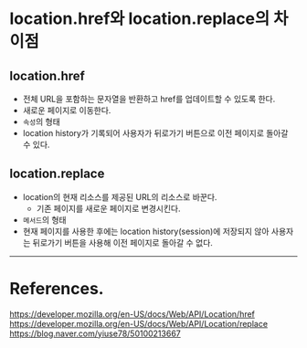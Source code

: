 # location.href와 location.replace의 차이점

## location.href

- 전체 URL을 포함하는 문자열을 반환하고 href를 업데이트할 수 있도록 한다.
- 새로운 페이지로 이동한다.
- `속성`의 형태
- location history가 기록되어 사용자가 뒤로가기 버튼으로 이전 페이지로 돌아갈 수 있다.

## location.replace

- location의 현재 리소스를 제공된 URL의 리소스로 바꾼다.
  - 기존 페이지를 새로운 페이지로 변경시킨다.
- `메서드`의 형태
- 현재 페이지를 사용한 후에는 location history(session)에 저장되지 않아 사용자는 뒤로가기 버튼을 사용해 이전 페이지로 돌아갈 수 없다.

---

# References.

<https://developer.mozilla.org/en-US/docs/Web/API/Location/href><br>
<https://developer.mozilla.org/en-US/docs/Web/API/Location/replace><br>
<https://blog.naver.com/yiuse78/50100213667>
